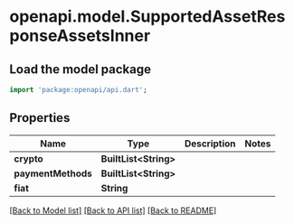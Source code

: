 # openapi.model.SupportedAssetResponseAssetsInner

## Load the model package
```dart
import 'package:openapi/api.dart';
```

## Properties
Name | Type | Description | Notes
------------ | ------------- | ------------- | -------------
**crypto** | **BuiltList&lt;String&gt;** |  | 
**paymentMethods** | **BuiltList&lt;String&gt;** |  | 
**fiat** | **String** |  | 

[[Back to Model list]](../README.md#documentation-for-models) [[Back to API list]](../README.md#documentation-for-api-endpoints) [[Back to README]](../README.md)



